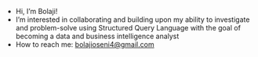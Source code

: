 - Hi, I’m Bolaji!
- I’m interested in collaborating and building upon my ability to investigate and problem-solve using Structured Query Language with the goal of becoming a data and business intelligence analyst  
- How to reach me: bolajioseni4@gmail.com

<!---
bolajioseni4/bolajioseni4 is a ✨ special ✨ repository because its `README.md` (this file) appears on your GitHub profile.
You can click the Preview link to take a look at your changes.
--->
